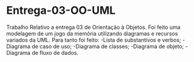 # Entrega-03-OO-UML

Trabalho Relativo a entrega 03 de Orientação à Objetos. Foi feito uma modelagem de um jogo da memória utilizando diagramas e recursos variados da UML. Para tanto foi feito:
-Lista de substantivos e verbos; 
-Diagrama de caso de uso;
-Diagrama de classes;
-Diagrama de objeto;
-Diagrama de fluxo de dados.
